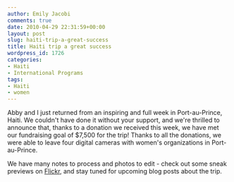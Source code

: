 ```yaml
---
author: Emily Jacobi
comments: true
date: 2010-04-29 22:31:59+00:00
layout: post
slug: haiti-trip-a-great-success
title: Haiti trip a great success
wordpress_id: 1726
categories:
- Haiti
- International Programs
tags:
- Haiti
- women
---
```


Abby and I just returned from an inspiring and full week in Port-au-Prince, Haiti. We couldn't have done it without your support, and we're thrilled to announce that, thanks to a donation we received this week, we have met our fundraising goal of $7,500 for the trip! Thanks to all the donations, we were able to leave four digital cameras with women's organizations in Port-au-Prince.

We have many notes to process and photos to edit - check out some sneak previews on [Flickr](http://www.flickr.com/photos/digitaldemocracy/), and stay tuned for upcoming blog posts about the trip.
